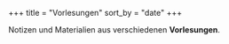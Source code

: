 +++
title = "Vorlesungen"
sort_by = "date"
+++

Notizen und Materialien aus verschiedenen **Vorlesungen**.